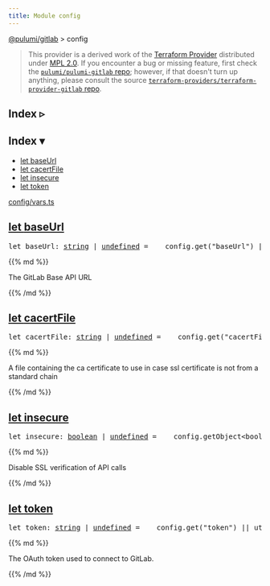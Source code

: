 ```yaml
---
title: Module config
---
```


<!-- WARNING: this page was generated by a tool. Do not edit it by hand. -->
<!-- To change it, please see https://github.com/pulumi/docs/tree/master/tools/tscdocgen. -->

<a href="../">@pulumi/gitlab</a> &gt; config

> This provider is a derived work of the [Terraform Provider](https://github.com/terraform-providers/terraform-provider-gitlab)
> distributed under [MPL 2.0](https://www.mozilla.org/en-US/MPL/2.0/). If you encounter a bug or missing feature,
> first check the [`pulumi/pulumi-gitlab` repo](https://github.com/pulumi/pulumi-gitlab/issues); however, if that doesn't turn up anything,
> please consult the source [`terraform-providers/terraform-provider-gitlab` repo](https://github.com/terraform-providers/terraform-provider-gitlab/issues).



<div class="toggleVisible">
<div class="collapsed">
<h2 class="pdoc-module-header toggleButton" title="Click to show Index">Index ▹</h2>
</div>
<div class="expanded">
<h2 class="pdoc-module-header toggleButton" title="Click to hide Index">Index ▾</h2>
<div class="pdoc-module-contents">
<ul>
<li><a href="#baseUrl">let baseUrl</a></li>
<li><a href="#cacertFile">let cacertFile</a></li>
<li><a href="#insecure">let insecure</a></li>
<li><a href="#token">let token</a></li>
</ul>

<a href="https://github.com/pulumi/pulumi-gitlab/blob/9557a766cfcc264c3060681e3516c505d8b125a7/sdk/nodejs/config/vars.ts">config/vars.ts</a> 
</div>
</div>
</div>


<h2 class="pdoc-module-header" id="baseUrl">
<a class="pdoc-member-name" href="https://github.com/pulumi/pulumi-gitlab/blob/9557a766cfcc264c3060681e3516c505d8b125a7/sdk/nodejs/config/vars.ts#L12">let <b>baseUrl</b></a>
</h2>
<div class="pdoc-module-contents">
<pre class="highlight"><span class='kd'>let</span> baseUrl: <span class='kd'><a href='https://developer.mozilla.org/en-US/docs/Web/JavaScript/Reference/Global_Objects/String'>string</a></span> | <span class='kd'><a href='https://developer.mozilla.org/en-US/docs/Web/JavaScript/Reference/Global_Objects/undefined'>undefined</a></span> = <span class='s2'> __config.get(&#34;baseUrl&#34;) || utilities.getEnv(&#34;GITLAB_BASE_URL&#34;)</span>;</pre>
{{% md %}}

The GitLab Base API URL

{{% /md %}}
</div>
<h2 class="pdoc-module-header" id="cacertFile">
<a class="pdoc-member-name" href="https://github.com/pulumi/pulumi-gitlab/blob/9557a766cfcc264c3060681e3516c505d8b125a7/sdk/nodejs/config/vars.ts#L16">let <b>cacertFile</b></a>
</h2>
<div class="pdoc-module-contents">
<pre class="highlight"><span class='kd'>let</span> cacertFile: <span class='kd'><a href='https://developer.mozilla.org/en-US/docs/Web/JavaScript/Reference/Global_Objects/String'>string</a></span> | <span class='kd'><a href='https://developer.mozilla.org/en-US/docs/Web/JavaScript/Reference/Global_Objects/undefined'>undefined</a></span> = <span class='s2'> __config.get(&#34;cacertFile&#34;)</span>;</pre>
{{% md %}}

A file containing the ca certificate to use in case ssl certificate is not from a standard chain

{{% /md %}}
</div>
<h2 class="pdoc-module-header" id="insecure">
<a class="pdoc-member-name" href="https://github.com/pulumi/pulumi-gitlab/blob/9557a766cfcc264c3060681e3516c505d8b125a7/sdk/nodejs/config/vars.ts#L20">let <b>insecure</b></a>
</h2>
<div class="pdoc-module-contents">
<pre class="highlight"><span class='kd'>let</span> insecure: <span class='kd'><a href='https://developer.mozilla.org/en-US/docs/Web/JavaScript/Reference/Global_Objects/Boolean'>boolean</a></span> | <span class='kd'><a href='https://developer.mozilla.org/en-US/docs/Web/JavaScript/Reference/Global_Objects/undefined'>undefined</a></span> = <span class='s2'> __config.getObject&lt;boolean&gt;(&#34;insecure&#34;)</span>;</pre>
{{% md %}}

Disable SSL verification of API calls

{{% /md %}}
</div>
<h2 class="pdoc-module-header" id="token">
<a class="pdoc-member-name" href="https://github.com/pulumi/pulumi-gitlab/blob/9557a766cfcc264c3060681e3516c505d8b125a7/sdk/nodejs/config/vars.ts#L24">let <b>token</b></a>
</h2>
<div class="pdoc-module-contents">
<pre class="highlight"><span class='kd'>let</span> token: <span class='kd'><a href='https://developer.mozilla.org/en-US/docs/Web/JavaScript/Reference/Global_Objects/String'>string</a></span> | <span class='kd'><a href='https://developer.mozilla.org/en-US/docs/Web/JavaScript/Reference/Global_Objects/undefined'>undefined</a></span> = <span class='s2'> __config.get(&#34;token&#34;) || utilities.getEnv(&#34;GITLAB_TOKEN&#34;)</span>;</pre>
{{% md %}}

The OAuth token used to connect to GitLab.

{{% /md %}}
</div>
